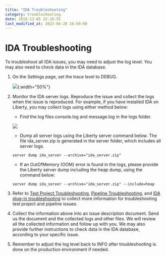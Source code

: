 ```yaml
---
title: "IDA Troubleshooting"
category: troubleshooting
date: 2018-12-05 15:10:55
last_modified_at: 2023-04-28 16:50:00
---
```


# IDA Troubleshooting
To troubleshoot all IDA issues, you may need to adjust the log level. You may also need to check data in the IDA database.

1. On the Settings page, set the trace level to DEBUG.

   ![][set_log_level]{:width="50%"}

2. Monitor the IDA server logs. Reproduce the issue and collect the logs when the issue is reproduced. For example, if you have installed IDA on Liberty, you may collect logs using either method below:
   - Find the log files console.log and message.log in the logs folder.

   ![][get_logs]

   - Dump all server logs using the Liberty server command below. The file ida_server.zip is generated in the server folder, which includes all server logs.
   ```
   server dump ida_server --archive="ida_server.zip"
   ```

   - If an OutOfMemory (OOM) error is found in the logs, please provide the Liberty server dump including the heap dump, using the command below:
   ```
   server dump ida_server --archive="ida_server.zip" --include=heap
   ```

3. Refer to [Test Project Troubleshooting](../troubleshooting/troubleshooting-test-project-troubleshooting.html), [Pipeline Troubleshooting](../troubleshooting/troubleshooting-pipeline-troubleshooting.html), and [IDA plug-in troubleshooting](../troubleshooting/troubleshooting-ida-plugin-troubleshooting.html) to collect more information for troubleshooting test project and pipeline issues.

4. Collect the information above into an issue description document. Send us the document and the collected logs and other files. We will review all the collected information and follow up with you. We may also provide further instructions to check data in the IDA database, according to your specific issue.

5. Remember to adjust the log level back to INFO after troubleshooting is done on the production environment if needed.


[set_log_level]: ../images/troubleshooting/set_log_level.png
[get_logs]: ../images/troubleshooting/get_logs.png